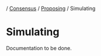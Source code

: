 / [Consensus](https://github.com/dolla-consortium/consensus) / [Proposing](https://github.com/dolla-consortium/consensus-proposing) / Simulating
# Simulating

Documentation to be done.